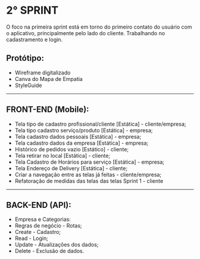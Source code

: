 # 2° SPRINT

O foco na primeira sprint está em torno do primeiro contato do usuário com o
aplicativo, principalmente pelo lado do cliente. Trabalhando no cadastramento e
login.

## Protótipo: 

- Wireframe digitalizado
- Canva do Mapa de Empatia
- StyleGuide

---

## FRONT-END (Mobile):

- Tela tipo de cadastro profissional/cliente [Estática] - cliente/empresa;
- Tela tipo cadastro serviço/produto [Estática] - empresa;
- Tela cadastro dados pessoais [Estática] - empresa;
- Tela cadastro dados da empresa [Estática] - empresa;
- Histórico de pedidos vazio [Estático] - cliente;
- Tela retirar no local [Estática] - cliente;
- Tela Cadastro de Horários para serviço [Estática] - empresa;
- Tela Endereço de Delivery [Estática] - cliente;
- Criar a navegação entre as telas já feitas - cliente/empresa;
- Refatoração de medidas das telas das telas Sprint 1 - cliente

---

## BACK-END (API):

- Empresa e Categorias: 
- Regras de negócio - Rotas;
- Create - Cadastro;
- Read - Login; 
- Update - Atualizações dos dados;
- Delete - Exclusão de dados.


